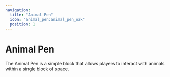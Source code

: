 ```yaml
---
navigation:
  title: "Animal Pen"
  icon: "animal_pen:animal_pen_oak"
  position: 1
---
```


# Animal Pen

The Animal Pen is a simple block that allows players to interact with animals within a single block of space.

<SubPages />